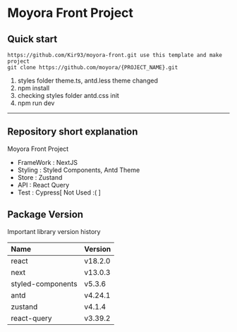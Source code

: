 # Moyora Front Project

## Quick start

```
https://github.com/Kir93/moyora-front.git use this template and make project
git clone https://github.com/moyora/{PROJECT_NAME}.git
```

1. styles folder theme.ts, antd.less theme changed
2. npm install
3. checking styles folder antd.css init
4. npm run dev

---

## Repository short explanation

Moyora Front Project

- FrameWork : NextJS
- Styling : Styled Components, Antd Theme
- Store : Zustand
- API : React Query
- Test : Cypress[ Not Used :( ]

## Package Version

Important library version history

| Name              | Version |
| :---------------- | :------ |
| react             | v18.2.0 |
| next              | v13.0.3 |
| styled-components | v5.3.6  |
| antd              | v4.24.1 |
| zustand           | v4.1.4  |
| react-query       | v3.39.2 |
